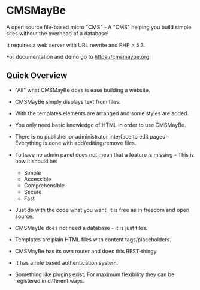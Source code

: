 CMSMayBe
========
A open source file-based micro "CMS" - A "CMS" helping you build simple sites without 
the overhead of a database!

It requires a web server with URL rewrite and PHP > 5.3. 

For documentation and demo go to <https://cmsmaybe.org>

Quick Overview
--------------
- "All" what CMSMayBe does is ease building a website.
- CMSMayBe simply displays text from files.
- With the templates elements are arranged and some styles are added.
- You only need basic knowledge of HTML in order to use CMSMayBe.
- There is no publisher or administrator interface to edit pages - Everything is done with add/editing/remove files.
- To have no admin panel does not mean that a feature is missing - This is how it should be:

    *  Simple
    *  Accessible
    *  Comprehensible
    *  Secure
    *  Fast

- Just do with the code what you want, it is free as in freedom and open source.
- CMSMayBe does not need a database - it is just files.
- Templates are plain HTML files with content tags/placeholders.
- CMSMayBe has its own router and does this REST-thingy.
- It has a role based authentication system.
- Something like plugins exist. For maximum flexibility they can be registered in different ways.

